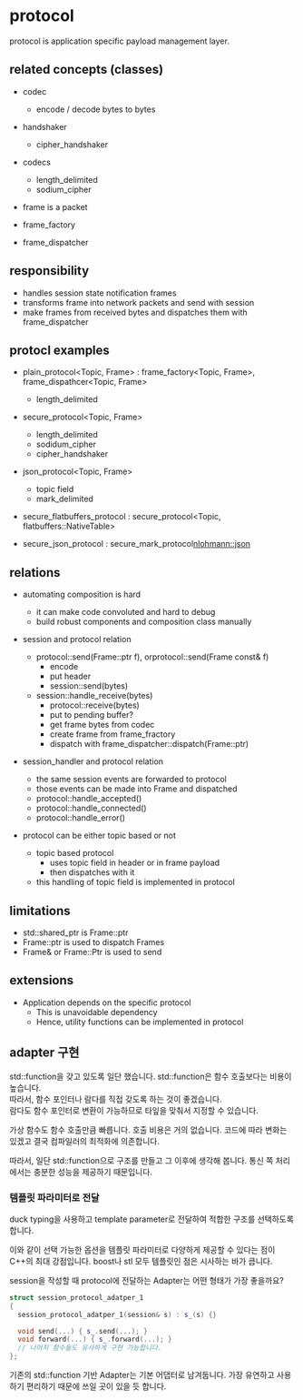 # protocol 

protocol is application specific payload management layer. 

## related concepts (classes)

- codec 
    - encode / decode bytes to bytes    

- handshaker 
    - cipher_handshaker

- codecs
  - length_delimited
  - sodium_cipher  

- frame is a packet
- frame_factory<Frame>
- frame_dispatcher<Frame>

## responsibility 

- handles session state notification frames 
- transforms frame into network packets and send with session 
- make frames from received bytes and dispatches them with frame_dispatcher 

## protocl examples 

- plain_protocol<Topic, Frame> : frame_factory<Topic, Frame>, frame_dispathcer<Topic, Frame>
    - length_delimited 

- secure_protocol<Topic, Frame>
    - length_delimited 
    - sodidum_cipher 
    - cipher_handshaker

- json_protocol<Topic, Frame>
    - topic field
    - mark_delimited

- secure_flatbuffers_protocol : secure_protocol<Topic, flatbuffers::NativeTable>
- secure_json_protocol : secure_mark_protocol<nlohmann::json>

## relations

- automating composition is hard 
    - it can make code convoluted and hard to debug 
    - build robust components and composition class manually

- session and protocol relation 
    - protocol::send(Frame::ptr f), orprotocol::send(Frame const& f) 
        - encode
        - put header 
        - session::send(bytes)
    - session::handle_receive(bytes)
        - protocol::receive(bytes)
        - put to pending buffer? 
        - get frame bytes from codec 
        - create frame from frame_fractory<Frame>
        - dispatch with frame_dispatcher<Frame>::dispatch(Frame::ptr)

- session_handler and protocol relation 
    - the same session events are forwarded to protocol 
    - those events can be made into Frame and dispatched 
    - protocol::handle_accepted() 
    - protocol::handle_connected() 
    - protocol::handle_error()

- protocol can be either topic based or not
    - topic based protocol 
      - uses topic field in header or in frame payload 
      - then dispatches with it 
    - this handling of topic field is implemented in protocol 
  
## limitations 

- std::shared_ptr<Frame> is Frame::ptr
- Frame::ptr is used to dispatch Frames 
- Frame& or Frame::Ptr is used to send 

## extensions

- Application depends on the specific protocol 
  - This is unavoidable dependency 
  - Hence, utility functions can be implemented in protocol 

## adapter 구현 

std::function을 갖고 있도록 일단 했습니다. std::function은 함수 호출보다는 비용이 높습니다.  
따라서, 함수 포인터나 람다를 직접 갖도록 하는 것이 좋겠습니다.  
람다도 함수 포인터로 변환이 가능하므로 타잎을 맞춰서 지정할 수 있습니다. 

가상 함수도 함수 호출만큼 빠릅니다. 호출 비용은 거의 없습니다. 코드에 따라 변화는 있겠고 
결국 컴파일러의 최적화에 의존합니다. 

따라서, 일단 std::function으로 구조를 만들고 그 이후에 생각해 봅니다. 통신 쪽 처리에서는 
충분한 성능을 제공하기 때문입니다. 

### 템플릿 파라미터로 전달 

duck typing을 사용하고 template parameter로 전달하여 적합한 구조를 선택하도록 합니다. 

이와 같이 선택 가능한 옵션을 템플릿 파라미터로 다양하게 제공할 수 있다는 점이 C++의 
최대 강점입니다. boost나 stl 모두 템플릿인 점은 시사하는 바가 큽니다. 

session을 작성할 때 protocol에 전달하는 Adapter는 어떤 형태가 가장 좋을까요? 

```c++
struct session_protocol_adatper_1
{
  session_protocol_adatper_1(session& s) : s_(s) {}

  void send(...) { s_.send(...); }
  void forward(...) { s_.forward(...); }
  // 나머지 함수들도 유사하게 구현 가능합니다. 
};
```

기존의 std::function 기반 Adapter는 기본 어댑터로 남겨둡니다. 가장 유연하고 사용하기 편리하기 
때문에 쓰일 곳이 있을 듯 합니다. 

